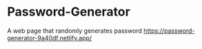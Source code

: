 # Password-Generator
A web page that randomly generates password
https://password-generator-9a40df.netlify.app/
